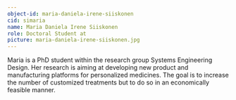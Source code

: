 ```yaml
---
object-id: maria-daniela-irene-siiskonen
cid: simaria
name: Maria Daniela Irene Siiskonen
role: Doctoral Student at
picture: maria-daniela-irene-siiskonen.jpg
---
```


Maria is a PhD student within the research group Systems Engineering Design. Her research is aiming at developing new product and manufacturing platforms for personalized medicines. The goal is to increase the number of customized treatments but to do so in an economically feasible manner.
